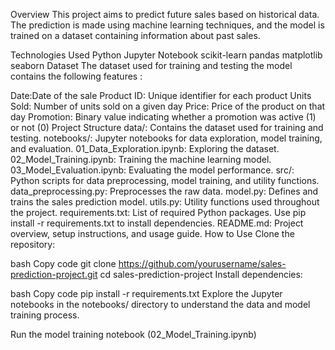 Overview
This project aims to predict future sales based on historical data. The prediction is made using machine learning techniques, and the model is trained on a dataset containing information about past sales.

Technologies Used
Python
Jupyter Notebook
scikit-learn
pandas
matplotlib
seaborn
Dataset
The dataset used for training and testing the model contains the following features :

Date:Date of the sale
Product ID: Unique identifier for each product
Units Sold: Number of units sold on a given day
Price: Price of the product on that day
Promotion: Binary value indicating whether a promotion was active (1) or not (0)
Project Structure
data/: Contains the dataset used for training and testing.
notebooks/: Jupyter notebooks for data exploration, model training, and evaluation.
01_Data_Exploration.ipynb: Exploring the dataset.
02_Model_Training.ipynb: Training the machine learning model.
03_Model_Evaluation.ipynb: Evaluating the model performance.
src/: Python scripts for data preprocessing, model training, and utility functions.
data_preprocessing.py: Preprocesses the raw data.
model.py: Defines and trains the sales prediction model.
utils.py: Utility functions used throughout the project.
requirements.txt: List of required Python packages. Use pip install -r requirements.txt to install dependencies.
README.md: Project overview, setup instructions, and usage guide.
How to Use
Clone the repository:

bash
Copy code
git clone https://github.com/yourusername/sales-prediction-project.git
cd sales-prediction-project
Install dependencies:

bash
Copy code
pip install -r requirements.txt
Explore the Jupyter notebooks in the notebooks/ directory to understand the data and model training process.

Run the model training notebook (02_Model_Training.ipynb)
